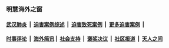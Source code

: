 
### 明慧海外之窗

####  [武汉肺炎](indexes/365.md?t=03031700) &nbsp;|&nbsp;  [迫害案例综述](indexes/328.md?t=03031700) &nbsp;|&nbsp; [迫害致死案例](indexes/277.md?t=03031700)  &nbsp;|&nbsp; [更多迫害案例](indexes/81.md?t=03031700)  &nbsp;|&nbsp; 
####  [时事评论](indexes/19.md?t=03031700) &nbsp;|&nbsp; [海外简讯](indexes/245.md?t=03031700)&nbsp;|&nbsp;  [社会支持](indexes/140.md?t=03031700) &nbsp;|&nbsp; [褒奖决议](indexes/282.md?t=03031700) &nbsp;|&nbsp; [社区报道](indexes/91.md?t=03031700)  &nbsp;|&nbsp; [天人之间](indexes/78.md?t=03031700) 

